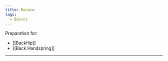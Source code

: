 ```yaml
---
title: Macaco
tags:
  - Basics
---
```



Preparation for: 
* [[Backflip]]
* [[Back Handspring]]


---